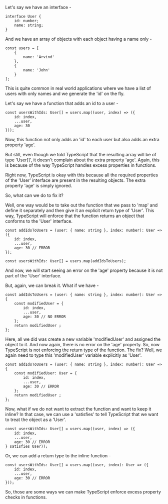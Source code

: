 Let's say we have an interface -

    interface User {
        id: number;
        name: string;
    }

And we have an array of objects with each object having a name only -

    const users = [
        {
            name: 'Arvind'
        },
        {
            name: 'John'
        }
    ];

This is quite common in real world applications where we have a list of users with only names and we generate the 'id' on the fly.

Let's say we have a function that adds an id to a user -

    const usersWithIds: User[] = users.map((user, index) => ({
        id: index,
        ...user,
        age: 30
    }));

Now, this function not only adds an 'id' to each user but also adds an extra property 'age'.

But still, even though we told TypeScript that the resulting array will be of type 'User[]', it doesn't complain about the extra property 'age'. Again, this is because of the way TypeScript handles excess properties in functions.

Right now, TypeScript is okay with this because all the required properties of the 'User' interface are present in the resulting objects. The extra property 'age' is simply ignored.

So, what can we do to fix it?

Well, one way would be to take out the function that we pass to 'map' and define it separately and then give it an explicit return type of 'User'. This way, TypeScript will enforce that the function returns an object that conforms to the 'User' interface.

    const addIdsToUsers = (user: { name: string }, index: number): User => ({
        id: index,
        ...user,
        age: 30 // ERROR
    });
    
    const usersWithIds: User[] = users.map(addIdsToUsers);

And now, we will start seeing an error on the 'age' property because it is not part of the 'User' interface.

But, again, we can break it. What if we have -

    const addIdsToUsers = (user: { name: string }, index: number): User => {
        const modifiedUser = {
            id: index,
            ...user,
            age: 30 // NO ERROR
        };
        return modifiedUser ;
    };

Here, all we did was create a new variable 'modifiedUser' and assigned the object to it. And now again, there is no error on the 'age' property. So, now TypeScript is not enforcing the return type of the function. The fix? Well, we again need to type this 'modifiedUser' variable explicitly as 'User'.

    const addIdsToUsers = (user: { name: string }, index: number): User => {
        const modifiedUser: User = {
            id: index,
            ...user,
            age: 30 // ERROR
        };
        return modifiedUser ;
    };

Now, what if we do not want to extract the function and want to keep it inline? In that case, we can use a 'satisfies' to tell TypeScript that we want to treat the object as a 'User'.

    const usersWithIds: User[] = users.map((user, index) => ({
        id: index,
        ...user,
        age: 30 // ERROR
    } satisfies User));

Or, we can add a return type to the inline function -

    const usersWithIds: User[] = users.map((user, index): User => ({
        id: index,
        ...user,
        age: 30 // ERROR
    }));

So, those are some ways we can make TypeScript enforce excess property checks in functions.